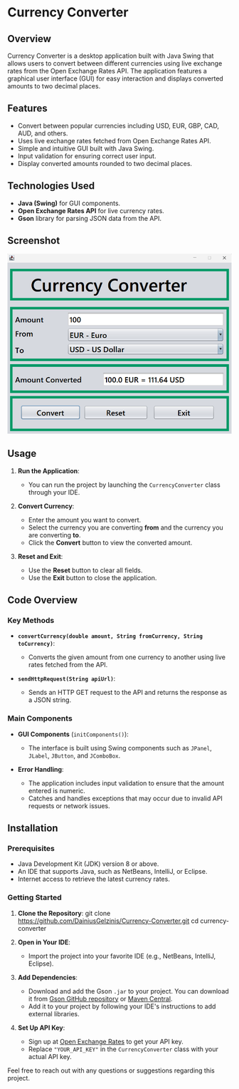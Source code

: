 # Currency Converter

## Overview

Currency Converter is a desktop application built with Java Swing that allows users to convert between different currencies using live exchange rates from the Open Exchange Rates API. The application features a graphical user interface (GUI) for easy interaction and displays converted amounts to two decimal places.

## Features

- Convert between popular currencies including USD, EUR, GBP, CAD, AUD, and others.
- Uses live exchange rates fetched from Open Exchange Rates API.
- Simple and intuitive GUI built with Java Swing.
- Input validation for ensuring correct user input.
- Display converted amounts rounded to two decimal places.

## Technologies Used

- **Java (Swing)** for GUI components.
- **Open Exchange Rates API** for live currency rates.
- **Gson** library for parsing JSON data from the API.

## Screenshot

![Currency Converter Screenshot](Screenshot.png)


## Usage

1. **Run the Application**:
   - You can run the project by launching the `CurrencyConverter` class through your IDE.

2. **Convert Currency**:
   - Enter the amount you want to convert.
   - Select the currency you are converting **from** and the currency you are converting **to**.
   - Click the **Convert** button to view the converted amount.

3. **Reset and Exit**:
   - Use the **Reset** button to clear all fields.
   - Use the **Exit** button to close the application.

## Code Overview

### Key Methods

- **`convertCurrency(double amount, String fromCurrency, String toCurrency)`**:
  - Converts the given amount from one currency to another using live rates fetched from the API.

- **`sendHttpRequest(String apiUrl)`**:
  - Sends an HTTP GET request to the API and returns the response as a JSON string.

### Main Components

- **GUI Components** (`initComponents()`):
  - The interface is built using Swing components such as `JPanel`, `JLabel`, `JButton`, and `JComboBox`.

- **Error Handling**:
  - The application includes input validation to ensure that the amount entered is numeric.
  - Catches and handles exceptions that may occur due to invalid API requests or network issues.
    
## Installation

### Prerequisites
- Java Development Kit (JDK) version 8 or above.
- An IDE that supports Java, such as NetBeans, IntelliJ, or Eclipse.
- Internet access to retrieve the latest currency rates.

### Getting Started

1. **Clone the Repository**:
   git clone https://github.com/DainiusGelzinis/Currency-Converter.git
   cd currency-converter

2. **Open in Your IDE**:
   - Import the project into your favorite IDE (e.g., NetBeans, IntelliJ, Eclipse).

3. **Add Dependencies**:
   - Download and add the Gson `.jar` to your project. You can download it from [Gson GitHub repository](https://github.com/google/gson) or [Maven Central](https://mvnrepository.com/artifact/com.google.code.gson/gson).
   - Add it to your project by following your IDE's instructions to add external libraries.

4. **Set Up API Key**:
   - Sign up at [Open Exchange Rates](https://openexchangerates.org/) to get your API key.
   - Replace `"YOUR_API_KEY"` in the `CurrencyConverter` class with your actual API key.



Feel free to reach out with any questions or suggestions regarding this project.
